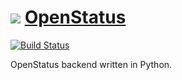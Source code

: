 ![](https://cdn0.iconfinder.com/data/icons/octicons/1024/gear-64.png) [OpenStatus](http://openstatus.github.io)
==========

[![Build Status](https://travis-ci.org/OpenStatus/OpenStatus.svg)](https://travis-ci.org/OpenStatus/OpenStatus)

OpenStatus backend written in Python.
